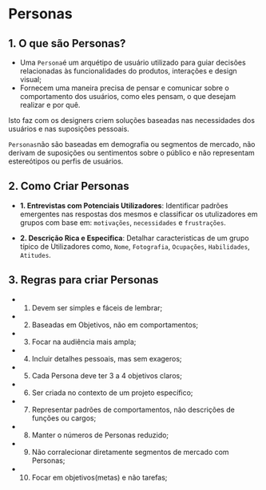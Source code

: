 # Personas

## 1. O que são Personas?
- Uma `Persona`é um arquétipo de usuário utilizado para guiar decisões relacionadas às funcionalidades do produtos, interações e design visual;
- Fornecem uma maneira precisa de pensar e comunicar sobre o comportamento dos usuários, como eles pensam, o que desejam realizar e por quê.

Isto faz com os designers criem soluções baseadas nas necessidades dos usuários e nas suposições pessoais.

`Personas`não são baseadas em demografia ou segmentos de mercado, não derivam de suposições ou sentimentos sobre o público e não representam estereótipos ou perfis de usuários.

## 2. Como Criar Personas

- **1. Entrevistas com Potenciais Utilizadores**: Identificar padrões emergentes nas respostas dos mesmos e classificar os utulizadores em grupos com base em: `motivações`, `necessidades` e `frustrações`.

- **2. Descrição Rica e Especifica**: Detalhar caracteristicas de um grupo típico de Utilizadores como, `Nome`, `Fotografia`, `Ocupações`, `Habilidades`, `Atitudes`.

## 3. Regras para criar Personas
  - 1. Devem ser simples e fáceis de lembrar;
  - 2. Baseadas em Objetivos, não em comportamentos;
  - 3. Focar na audiência mais ampla;
  - 4. Incluir detalhes pessoais, mas sem exageros;
  - 5. Cada Persona deve ter 3 a 4 objetivos claros;
  - 6. Ser criada no contexto de um projeto específico;
  - 7. Representar padrões de comportamentos, não descrições de funções ou cargos;
  - 8. Manter o números de Personas reduzido;
  - 9. Não corralecionar diretamente segmentos de mercado com Personas;
  - 10. Focar em objetivos(metas) e não tarefas; 
